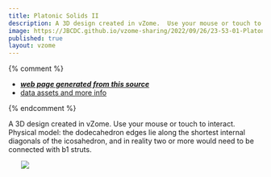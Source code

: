 ```yaml
---
title: Platonic Solids II
description: A 3D design created in vZome.  Use your mouse or touch to interact. Physical model: the dodecahedron edges lie along the shortest internal diagonals of the icosahedron, and in reality two or more would need to be connected with b1 struts.
image: https://JBCDC.github.io/vzome-sharing/2022/09/26/23-53-01-PlatonicSolids/PlatonicSolids.png
published: true
layout: vzome
---
```


{% comment %}
 - [***web page generated from this source***](<https://JBCDC.github.io/vzome-sharing/2022/09/26/PlatonicSolids-23-53-01.html>)
 - [data assets and more info](<https://github.com/JBCDC/vzome-sharing/tree/main/2022/09/26/23-53-01-PlatonicSolids/>)
 
{% endcomment %}

A 3D design created in vZome.  Use your mouse or touch to interact. Physical model: the dodecahedron edges lie along the shortest internal diagonals of the icosahedron, and in reality two or more would need to be connected with b1 struts.

<vzome-viewer style="width: 87%; height: 60vh; margin: 5%"
       src="https://JBCDC.github.io/vzome-sharing/2022/09/26/23-53-01-PlatonicSolids/PlatonicSolids.vZome" >
  <img src="https://JBCDC.github.io/vzome-sharing/2022/09/26/23-53-01-PlatonicSolids/PlatonicSolids.png" />
</vzome-viewer>